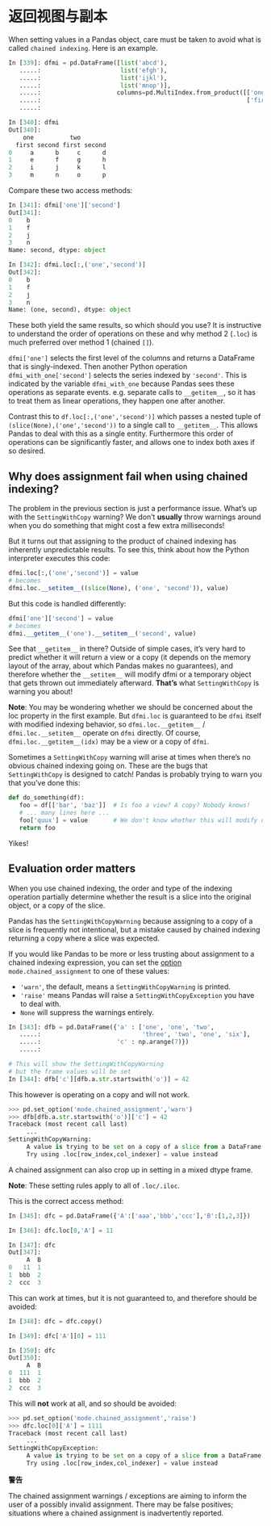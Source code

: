 # 返回视图与副本

When setting values in a Pandas object, care must be taken to avoid what is called ``chained indexing``. Here is an example.

```python
In [339]: dfmi = pd.DataFrame([list('abcd'),
   .....:                      list('efgh'),
   .....:                      list('ijkl'),
   .....:                      list('mnop')],
   .....:                     columns=pd.MultiIndex.from_product([['one','two'],
   .....:                                                         ['first','second']]))
   .....: 

In [340]: dfmi
Out[340]: 
    one          two       
  first second first second
0     a      b     c      d
1     e      f     g      h
2     i      j     k      l
3     m      n     o      p
```

Compare these two access methods:

```python
In [341]: dfmi['one']['second']
Out[341]: 
0    b
1    f
2    j
3    n
Name: second, dtype: object
```

```python
In [342]: dfmi.loc[:,('one','second')]
Out[342]: 
0    b
1    f
2    j
3    n
Name: (one, second), dtype: object
```

These both yield the same results, so which should you use? It is instructive to understand the order of operations on these and why method 2 (``.loc``) is much preferred over method 1 (chained ``[]``).

``dfmi['one']`` selects the first level of the columns and returns a DataFrame that is singly-indexed. Then another Python operation ``dfmi_with_one['second']`` selects the series indexed by ``'second'``. This is indicated by the variable ``dfmi_with_one`` because Pandas sees these operations as separate events. e.g. separate calls to ``__getitem__``, so it has to treat them as linear operations, they happen one after another.

Contrast this to ``df.loc[:,('one','second')]`` which passes a nested tuple of ``(slice(None),('one','second'))`` to a single call to ``__getitem__``. This allows Pandas to deal with this as a single entity. Furthermore this order of operations can be significantly faster, and allows one to index both axes if so desired.

## Why does assignment fail when using chained indexing?

The problem in the previous section is just a performance issue. What’s up with the ``SettingWithCopy`` warning? We don’t **usually** throw warnings around when you do something that might cost a few extra milliseconds!

But it turns out that assigning to the product of chained indexing has inherently unpredictable results. To see this, think about how the Python interpreter executes this code:

```python
dfmi.loc[:,('one','second')] = value
# becomes
dfmi.loc.__setitem__((slice(None), ('one', 'second')), value)
```

But this code is handled differently:

```python
dfmi['one']['second'] = value
# becomes
dfmi.__getitem__('one').__setitem__('second', value)
```

See that ``__getitem__`` in there? Outside of simple cases, it’s very hard to predict whether it will return a view or a copy (it depends on the memory layout of the array, about which Pandas makes no guarantees), and therefore whether the ``__setitem__`` will modify dfmi or a temporary object that gets thrown out immediately afterward. **That’s** what ``SettingWithCopy`` is warning you about!

**Note**: You may be wondering whether we should be concerned about the loc property in the first example. But ``dfmi.loc`` is guaranteed to be ``dfmi`` itself with modified indexing behavior, so ``dfmi.loc.__getitem__`` / ``dfmi.loc.__setitem__`` operate on ``dfmi`` directly. Of course, ``dfmi.loc.__getitem__(idx)`` may be a view or a copy of ``dfmi``.

Sometimes a ``SettingWithCopy`` warning will arise at times when there’s no obvious chained indexing going on. These are the bugs that ``SettingWithCopy`` is designed to catch! Pandas is probably trying to warn you that you’ve done this:

```python
def do_something(df):
   foo = df[['bar', 'baz']]  # Is foo a view? A copy? Nobody knows!
   # ... many lines here ...
   foo['quux'] = value       # We don't know whether this will modify df or not!
   return foo
```

Yikes!

## Evaluation order matters

When you use chained indexing, the order and type of the indexing operation partially determine whether the result is a slice into the original object, or a copy of the slice.

Pandas has the ``SettingWithCopyWarning`` because assigning to a copy of a slice is frequently not intentional, but a mistake caused by chained indexing returning a copy where a slice was expected.

If you would like Pandas to be more or less trusting about assignment to a chained indexing expression, you can set the [option](http://Pandas.pydata.org/Pandas-docs/stable/options.html#options) ``mode.chained_assignment`` to one of these values:

- ``'warn'``, the default, means a ``SettingWithCopyWarning`` is printed.
- ``'raise'`` means Pandas will raise a ``SettingWithCopyException`` you have to deal with.
- ``None`` will suppress the warnings entirely.

```python
In [343]: dfb = pd.DataFrame({'a' : ['one', 'one', 'two',
   .....:                            'three', 'two', 'one', 'six'],
   .....:                     'c' : np.arange(7)})
   .....: 

# This will show the SettingWithCopyWarning
# but the frame values will be set
In [344]: dfb['c'][dfb.a.str.startswith('o')] = 42
```

This however is operating on a copy and will not work.

```python
>>> pd.set_option('mode.chained_assignment','warn')
>>> dfb[dfb.a.str.startswith('o')]['c'] = 42
Traceback (most recent call last)
     ...
SettingWithCopyWarning:
     A value is trying to be set on a copy of a slice from a DataFrame.
     Try using .loc[row_index,col_indexer] = value instead
```

A chained assignment can also crop up in setting in a mixed dtype frame.

**Note**: These setting rules apply to all of ``.loc/.iloc``.

This is the correct access method:

```python
In [345]: dfc = pd.DataFrame({'A':['aaa','bbb','ccc'],'B':[1,2,3]})

In [346]: dfc.loc[0,'A'] = 11

In [347]: dfc
Out[347]: 
     A  B
0   11  1
1  bbb  2
2  ccc  3
```

This can work at times, but it is not guaranteed to, and therefore should be avoided:

```python
In [348]: dfc = dfc.copy()

In [349]: dfc['A'][0] = 111

In [350]: dfc
Out[350]: 
     A  B
0  111  1
1  bbb  2
2  ccc  3
```

This will **not** work at all, and so should be avoided:

```python
>>> pd.set_option('mode.chained_assignment','raise')
>>> dfc.loc[0]['A'] = 1111
Traceback (most recent call last)
     ...
SettingWithCopyException:
     A value is trying to be set on a copy of a slice from a DataFrame.
     Try using .loc[row_index,col_indexer] = value instead
```

<div class="warning-warp">
<b>警告</b><p>The chained assignment warnings / exceptions are aiming to inform the user of a possibly invalid assignment. There may be false positives; situations where a chained assignment is inadvertently reported.</p>
</div>